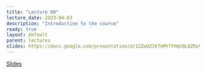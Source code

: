 ```yaml
---
title: "Lecture 00"
lecture_date: 2023-04-03
description: "Introduction to the course"
ready: true
layout: default
parent: lectures
slides: https://docs.google.com/presentation/d/1ZZwUZ347nMY7YHqCNLQZRx9ZMrTcumQppWFiM1mYWtc/edit?usp=sharing
---
```


[Slides]({{page.slides}})